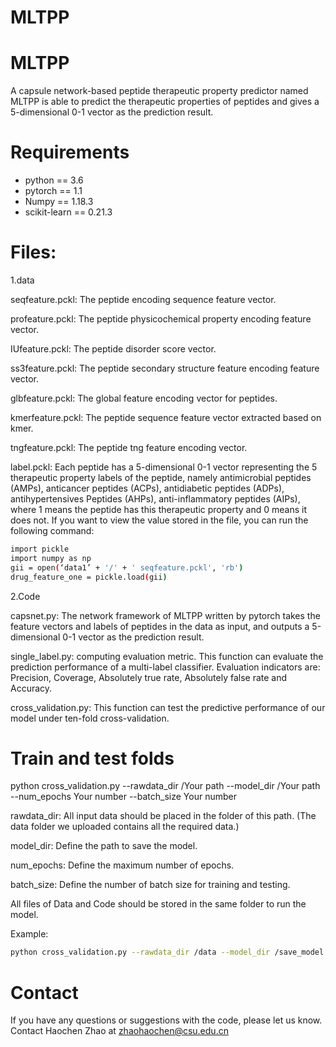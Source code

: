 # MLTPP
# MLTPP
A capsule network-based peptide therapeutic property predictor named MLTPP is able to predict the therapeutic properties of peptides and gives a 5-dimensional 0-1 vector as the prediction result.



# Requirements
* python == 3.6
* pytorch == 1.1
* Numpy == 1.18.3
* scikit-learn == 0.21.3


# Files:

1.data

seqfeature.pckl: The peptide encoding sequence feature vector.

profeature.pckl: The peptide physicochemical property encoding feature vector.

IUfeature.pckl: The peptide disorder score vector.

ss3feature.pckl: The peptide secondary structure feature encoding feature vector.

glbfeature.pckl: The global feature encoding vector for peptides.

kmerfeature.pckl: The peptide sequence feature vector extracted based on kmer.

tngfeature.pckl: The peptide tng feature encoding vector.

label.pckl: Each peptide has a 5-dimensional 0-1 vector representing the 5 therapeutic property labels of the peptide, namely antimicrobial peptides (AMPs), anticancer peptides (ACPs), antidiabetic peptides (ADPs), antihypertensives Peptides (AHPs), anti-inflammatory peptides (AIPs), where 1 means the peptide has this therapeutic property and 0 means it does not.
If you want to view the value stored in the file, you can run the following command:

```bash
import pickle
import numpy as np
gii = open(‘data1’ + '/' + ' seqfeature.pckl', 'rb')
drug_feature_one = pickle.load(gii)
```


2.Code

capsnet.py: The network framework of MLTPP written by pytorch takes the feature vectors and labels of peptides in the data as input, and outputs a 5-dimensional 0-1 vector as the prediction result.

single_label.py: computing evaluation metric. This function can evaluate the prediction performance of a multi-label classifier. Evaluation indicators are: Precision, Coverage, Absolutely true rate, Absolutely false rate and Accuracy.

cross_validation.py: This function can test the predictive performance of our model under ten-fold cross-validation.


# Train and test folds
python cross_validation.py --rawdata_dir /Your path --model_dir /Your path --num_epochs Your number --batch_size Your number

rawdata_dir: All input data should be placed in the folder of this path. (The data folder we uploaded contains all the required data.)

model_dir: Define the path to save the model.

num_epochs: Define the maximum number of epochs.

batch_size: Define the number of batch size for training and testing.

All files of Data and Code should be stored in the same folder to run the model.

Example:

```bash
python cross_validation.py --rawdata_dir /data --model_dir /save_model --num_epochs 50 --batch_size 128
```

# Contact 
If you have any questions or suggestions with the code, please let us know. Contact Haochen Zhao at zhaohaochen@csu.edu.cn
